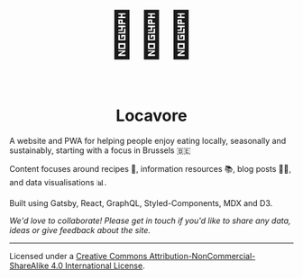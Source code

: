 <p style="font-size: 80px;" align="center">
🥕🍠🥬
</p>

<h1 align="center">
  Locavore
</h1>

A website and PWA for helping people enjoy eating locally, seasonally and sustainably, starting with a focus in Brussels 🇧🇪

Content focuses around recipes 🥗, information resources 📚, blog posts 👩‍💻, and data visualisations 📊.

Built using Gatsby, React, GraphQL, Styled-Components, MDX and D3.

_We'd love to collaborate! Please get in touch if you'd like to share any data, ideas or give feedback about the site._

---

Licensed under a <a rel="license" href="http://creativecommons.org/licenses/by-nc-sa/4.0/">Creative Commons Attribution-NonCommercial-ShareAlike 4.0 International License</a>.
